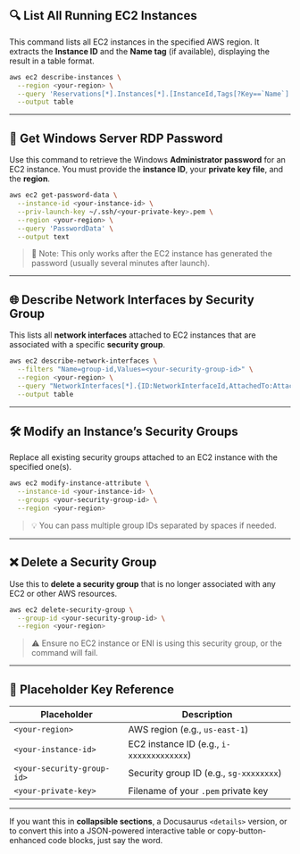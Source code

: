 ## 🔍 List All Running EC2 Instances

This command lists all EC2 instances in the specified AWS region. It extracts the **Instance ID** and the **Name tag** (if available), displaying the result in a table format.

```bash
aws ec2 describe-instances \
  --region <your-region> \
  --query 'Reservations[*].Instances[*].[InstanceId,Tags[?Key==`Name`].Value|[0]]' \
  --output table
````

---

## 🔑 Get Windows Server RDP Password

Use this command to retrieve the Windows **Administrator password** for an EC2 instance. You must provide the **instance ID**, your **private key file**, and the **region**.

```bash
aws ec2 get-password-data \
  --instance-id <your-instance-id> \
  --priv-launch-key ~/.ssh/<your-private-key>.pem \
  --region <your-region> \
  --query 'PasswordData' \
  --output text
```

> 🔐 Note: This only works after the EC2 instance has generated the password (usually several minutes after launch).

---

## 🌐 Describe Network Interfaces by Security Group

This lists all **network interfaces** attached to EC2 instances that are associated with a specific **security group**.

```bash
aws ec2 describe-network-interfaces \
  --filters "Name=group-id,Values=<your-security-group-id>" \
  --region <your-region> \
  --query "NetworkInterfaces[*].{ID:NetworkInterfaceId,AttachedTo:Attachment.InstanceId}" \
  --output table
```

---

## 🛠 Modify an Instance’s Security Groups

Replace all existing security groups attached to an EC2 instance with the specified one(s).

```bash
aws ec2 modify-instance-attribute \
  --instance-id <your-instance-id> \
  --groups <your-security-group-id> \
  --region <your-region>
```

> 💡 You can pass multiple group IDs separated by spaces if needed.

---

## ❌ Delete a Security Group

Use this to **delete a security group** that is no longer associated with any EC2 or other AWS resources.

```bash
aws ec2 delete-security-group \
  --group-id <your-security-group-id> \
  --region <your-region>
```

> ⚠️ Ensure no EC2 instance or ENI is using this security group, or the command will fail.



---

## 📌 Placeholder Key Reference

| Placeholder                | Description                              |
|----------------------------|------------------------------------------|
| `<your-region>`            | AWS region (e.g., `us-east-1`)           |
| `<your-instance-id>`       | EC2 instance ID (e.g., `i-xxxxxxxxxxxxx`)|
| `<your-security-group-id>` | Security group ID (e.g., `sg-xxxxxxxx`)  |
| `<your-private-key>`       | Filename of your `.pem` private key      |

---

If you want this in **collapsible sections**, a Docusaurus `<details>` version, or to convert this into a JSON-powered interactive table or copy-button-enhanced code blocks, just say the word.

